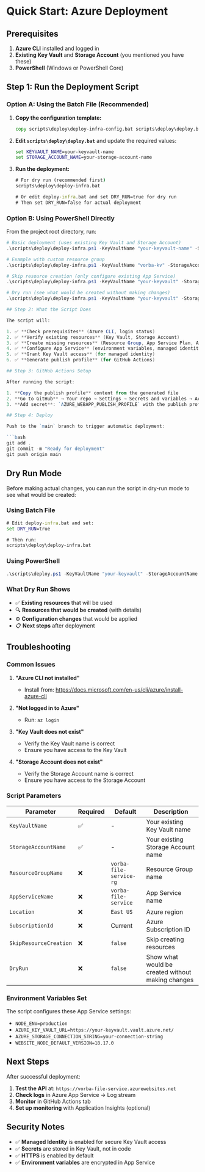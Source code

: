 # Quick Start: Azure Deployment

## Prerequisites

1. **Azure CLI** installed and logged in
2. **Existing Key Vault** and **Storage Account** (you mentioned you have these)
3. **PowerShell** (Windows or PowerShell Core)

## Step 1: Run the Deployment Script

### Option A: Using the Batch File (Recommended)

1. **Copy the configuration template:**
   ```cmd
   copy scripts\deploy\deploy-infra-config.bat scripts\deploy\deploy.bat
   ```

2. **Edit `scripts\deploy\deploy.bat`** and update the required values:
   ```cmd
   set KEYVAULT_NAME=your-keyvault-name
   set STORAGE_ACCOUNT_NAME=your-storage-account-name
   ```

3. **Run the deployment:**
   ```cmd
   # For dry run (recommended first)
   scripts\deploy\deploy-infra.bat
   
   # Or edit deploy-infra.bat and set DRY_RUN=true for dry run
   # Then set DRY_RUN=false for actual deployment
   ```

### Option B: Using PowerShell Directly

From the project root directory, run:

```powershell
# Basic deployment (uses existing Key Vault and Storage Account)
.\scripts\deploy\deploy-infra.ps1 -KeyVaultName "your-keyvault-name" -StorageAccountName "your-storage-account-name"

# Example with custom resource group
.\scripts\deploy\deploy-infra.ps1 -KeyVaultName "vorba-kv" -StorageAccountName "vorbastorage" -ResourceGroupName "vorba-rg"

# Skip resource creation (only configure existing App Service)
.\scripts\deploy\deploy-infra.ps1 -KeyVaultName "your-keyvault" -StorageAccountName "your-storage" -SkipResourceCreation

# Dry run (see what would be created without making changes)
.\scripts\deploy\deploy-infra.ps1 -KeyVaultName "your-keyvault" -StorageAccountName "your-storage" -DryRun

## Step 2: What the Script Does

The script will:

1. ✅ **Check prerequisites** (Azure CLI, login status)
2. ✅ **Verify existing resources** (Key Vault, Storage Account)
3. ✅ **Create missing resources** (Resource Group, App Service Plan, App Service, Blob Container)
4. ✅ **Configure App Service** (environment variables, managed identity)
5. ✅ **Grant Key Vault access** (for managed identity)
6. ✅ **Generate publish profile** (for GitHub Actions)

## Step 3: GitHub Actions Setup

After running the script:

1. **Copy the publish profile** content from the generated file
2. **Go to GitHub** → Your repo → Settings → Secrets and variables → Actions
3. **Add secret**: `AZURE_WEBAPP_PUBLISH_PROFILE` with the publish profile content

## Step 4: Deploy

Push to the `main` branch to trigger automatic deployment:

```bash
git add .
git commit -m "Ready for deployment"
git push origin main
```

## Dry Run Mode

Before making actual changes, you can run the script in dry-run mode to see what would be created:

### Using Batch File
```cmd
# Edit deploy-infra.bat and set:
set DRY_RUN=true

# Then run:
scripts\deploy\deploy-infra.bat
```

### Using PowerShell
```powershell
.\scripts\deploy.ps1 -KeyVaultName "your-keyvault" -StorageAccountName "your-storage" -DryRun
```

### What Dry Run Shows
- ✅ **Existing resources** that will be used
- 🔍 **Resources that would be created** (with details)
- ⚙️ **Configuration changes** that would be applied
- 📋 **Next steps** after deployment

## Troubleshooting

### Common Issues

1. **"Azure CLI not installed"**
   - Install from: https://docs.microsoft.com/en-us/cli/azure/install-azure-cli

2. **"Not logged in to Azure"**
   - Run: `az login`

3. **"Key Vault does not exist"**
   - Verify the Key Vault name is correct
   - Ensure you have access to the Key Vault

4. **"Storage Account does not exist"**
   - Verify the Storage Account name is correct
   - Ensure you have access to the Storage Account

### Script Parameters

| Parameter | Required | Default | Description |
|-----------|----------|---------|-------------|
| `KeyVaultName` | ✅ | - | Your existing Key Vault name |
| `StorageAccountName` | ✅ | - | Your existing Storage Account name |
| `ResourceGroupName` | ❌ | `vorba-file-service-rg` | Resource Group name |
| `AppServiceName` | ❌ | `vorba-file-service` | App Service name |
| `Location` | ❌ | `East US` | Azure region |
| `SubscriptionId` | ❌ | Current | Azure Subscription ID |
| `SkipResourceCreation` | ❌ | `false` | Skip creating resources |
| `DryRun` | ❌ | `false` | Show what would be created without making changes |

### Environment Variables Set

The script configures these App Service settings:

- `NODE_ENV=production`
- `AZURE_KEY_VAULT_URL=https://your-keyvault.vault.azure.net/`
- `AZURE_STORAGE_CONNECTION_STRING=your-connection-string`
- `WEBSITE_NODE_DEFAULT_VERSION=18.17.0`

## Next Steps

After successful deployment:

1. **Test the API** at: `https://vorba-file-service.azurewebsites.net`
2. **Check logs** in Azure App Service → Log stream
3. **Monitor** in GitHub Actions tab
4. **Set up monitoring** with Application Insights (optional)

## Security Notes

- ✅ **Managed Identity** is enabled for secure Key Vault access
- ✅ **Secrets** are stored in Key Vault, not in code
- ✅ **HTTPS** is enabled by default
- ✅ **Environment variables** are encrypted in App Service 